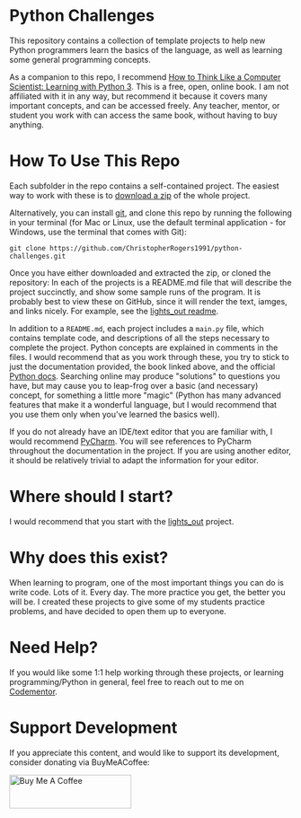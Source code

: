 # Python Challenges

This repository contains a collection of template projects to help new Python programmers
learn the basics of the language, as well as learning some general programming concepts.

As a companion to this repo, I recommend
[How to Think Like a Computer Scientist: Learning with Python 3](https://openbookproject.net/thinkcs/python/english3e/index.html).
This is a free, open, online book. I am not affiliated with it in any way, but recommend it
because it covers many important concepts, and can be accessed freely. Any teacher, mentor, or
student you work with can access the same book, without having to buy anything.

# How To Use This Repo

Each subfolder in the repo contains a self-contained project. The easiest way
to work with these is to [download a zip](https://github.com/ChristopherRogers1991/python-challenges/archive/refs/heads/main.zip)
of the whole project.

Alternatively, you can install [git](https://git-scm.com/), and clone this repo
by running the following in your terminal (for Mac or Linux, use the default terminal application -
for Windows, use the terminal that comes with Git):

    git clone https://github.com/ChristopherRogers1991/python-challenges.git

Once you have either downloaded and extracted the zip, or cloned the repository:
In each of the projects is a README.md file that will describe the project
succinctly, and show some sample runs of the program. It is probably best to view these on
GitHub, since it will render the text, iamges, and links nicely. For example, see
the [lights_out readme](lights_out/README.md).

In addition to a `README.md`, each project includes a `main.py` file, which contains template
code, and descriptions of all the steps necessary to complete the project. Python concepts are
explained in comments in the files. I would recommend that as you work through these, you try
to stick to just the documentation provided, the book linked above, and the official
[Python docs](https://docs.python.org/3/tutorial/index.html). Searching online may produce
"solutions" to questions you have, but may cause you to leap-frog over a basic (and necessary)
concept, for something a little more "magic" (Python has many advanced features that make it
a wonderful language, but I would recommend that you use them only when you've learned the
basics well).

If you do not already have an IDE/text editor that you are familiar with, I would recommend
[PyCharm](https://www.jetbrains.com/pycharm/). You will see references to PyCharm throughout the
documentation in the project. If you are using another editor, it should be relatively trivial to
adapt the information for your editor.

# Where should I start?

I would recommend that you start with the [lights_out](lights_out) project.

# Why does this exist?

When learning to program, one of the most important things you can do is write code. Lots of it.
Every day. The more practice you get, the better you will be. I created these projects to give
some of my students practice problems, and have decided to open them up to everyone.

# Need Help?

If you would like some 1:1 help working through these projects, or learning programming/Python
in general, feel free to reach out to me on [Codementor](https://www.codementor.io/@crogers).

# Support Development

If you appreciate this content, and would like to support its development, consider
donating via BuyMeACoffee:

<a href="https://www.buymeacoffee.com/crogers" target="_blank"><img src="https://cdn.buymeacoffee.com/buttons/v2/default-yellow.png" alt="Buy Me A Coffee" style="height: 60px !important;width: 217px !important;" ></a>

